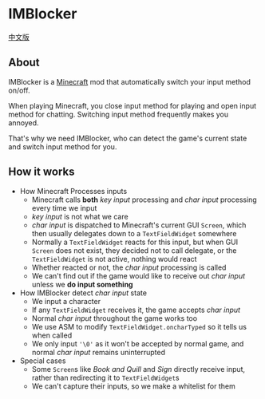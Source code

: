 # IMBlocker

[中文版](https://github.com/reserveword/IMBlocker/blob/master/README.md)

## About

IMBlocker is a [Minecraft](https://minecraft.net/) mod that automatically switch your input method on/off.

When playing Minecraft, you close input method for playing and open input method for chatting. Switching input method frequently makes you annoyed.

That's why we need IMBlocker, who can detect the game's current state and switch input method for you.

## How it works

- How Minecraft Processes inputs
    - Minecraft calls **both** *key input* processing and *char input* processing every time we input
    - *key input* is not what we care
    - *char input* is dispatched to Minecraft's current GUI `Screen`, which then usually delegates down to a `TextFieldWidget` somewhere
    - Normally a `TextFieldWidget` reacts for this input, but when GUI `Screen` does not exist, they decided not to call delegate, or the `TextFieldWidget` is not active, nothing would react
    - Whether reacted or not, the *char input* processing is called
    - We can't find out if the game would like to receive out *char input* unless we **do input something**
- How IMBlocker detect *char input* state
    - We input a character
    - If any `TextFieldWidget` receives it, the game accepts *char input*
    - Normal *char input* throughout the game works too
    - We use ASM to modify `TextFieldWidget.oncharTyped` so it tells us when called
    - We only input `'\0'` as it won't be accepted by normal game, and normal *char input* remains uninterrupted
- Special cases
    - Some `Screen`s like *Book and Quill* and *Sign* directly receive input, rather than redirecting it to `TextFieldWidget`s
    - We can't capture their inputs, so we make a whitelist for them
